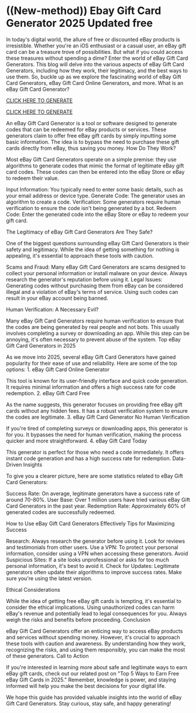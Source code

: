 # ((New-method)) Ebay Gift Card Generator 2025 Updated free

In today's digital world, the allure of free or discounted eBay products is irresistible. Whether you're an iOS enthusiast or a casual user, an eBay gift card can be a treasure trove of possibilities. But what if you could access these treasures without spending a dime? Enter the world of eBay Gift Card Generators. This blog will delve into the various aspects of eBay Gift Card Generators, including how they work, their legitimacy, and the best ways to use them. So, buckle up as we explore the fascinating world of eBay Gift Card Generators, eBay Gift Card Online Generators, and more. What is an eBay Gift Card Generator?

 [CLICK HERE TO GENERATE](https://appbitly.com/get-free-Gift-card)

 [CLICK HERE TO GENERATE](https://appbitly.com/get-free-Gift-card)

An eBay Gift Card Generator is a tool or software designed to generate codes that can be redeemed for eBay products or services. These generators claim to offer free eBay gift cards by simply inputting some basic information. The idea is to bypass the need to purchase these gift cards directly from eBay, thus saving you money. How Do They Work?

Most eBay Gift Card Generators operate on a simple premise: they use algorithms to generate codes that mimic the format of legitimate eBay gift card codes. These codes can then be entered into the eBay Store or eBay to redeem their value.

Input Information: You typically need to enter some basic details, such as your email address or device type. Generate Code: The generator uses an algorithm to create a code. Verification: Some generators require human verification to ensure the code isn't being generated by a bot. Redeem Code: Enter the generated code into the eBay Store or eBay to redeem your gift card.

The Legitimacy of eBay Gift Card Generators Are They Safe?

One of the biggest questions surrounding eBay Gift Card Generators is their safety and legitimacy. While the idea of getting something for nothing is appealing, it's essential to approach these tools with caution.

Scams and Fraud: Many eBay Gift Card Generators are scams designed to collect your personal information or install malware on your device. Always research the generator's reputation before using it. Legal Issues: Generating codes without purchasing them from eBay can be considered illegal and a violation of eBay's terms of service. Using such codes can result in your eBay account being banned.

Human Verification: A Necessary Evil?

Many eBay Gift Card Generators require human verification to ensure that the codes are being generated by real people and not bots. This usually involves completing a survey or downloading an app. While this step can be annoying, it's often necessary to prevent abuse of the system. Top eBay Gift Card Generators in 2025

As we move into 2025, several eBay Gift Card Generators have gained popularity for their ease of use and reliability. Here are some of the top options: 1. eBay Gift Card Online Generator

This tool is known for its user-friendly interface and quick code generation. It requires minimal information and offers a high success rate for code redemption. 2. eBay Gift Card Free

As the name suggests, this generator focuses on providing free eBay gift cards without any hidden fees. It has a robust verification system to ensure the codes are legitimate. 3. eBay Gift Card Generator No Human Verification

If you're tired of completing surveys or downloading apps, this generator is for you. It bypasses the need for human verification, making the process quicker and more straightforward. 4. eBay Gift Card Today

This generator is perfect for those who need a code immediately. It offers instant code generation and has a high success rate for redemption. Data-Driven Insights

To give you a clearer picture, here are some statistics related to eBay Gift Card Generators:

Success Rate: On average, legitimate generators have a success rate of around 70-80%. User Base: Over 1 million users have tried various eBay Gift Card Generators in the past year. Redemption Rate: Approximately 60% of generated codes are successfully redeemed.

How to Use eBay Gift Card Generators Effectively Tips for Maximizing Success

Research: Always research the generator before using it. Look for reviews and testimonials from other users. Use a VPN: To protect your personal information, consider using a VPN when accessing these generators. Avoid Suspicious Sites: If a site looks unprofessional or asks for too much personal information, it's best to avoid it. Check for Updates: Legitimate generators often update their algorithms to improve success rates. Make sure you're using the latest version.

Ethical Considerations

While the idea of getting free eBay gift cards is tempting, it's essential to consider the ethical implications. Using unauthorized codes can harm eBay's revenue and potentially lead to legal consequences for you. Always weigh the risks and benefits before proceeding. Conclusion

eBay Gift Card Generators offer an enticing way to access eBay products and services without spending money. However, it's crucial to approach these tools with caution and awareness. By understanding how they work, recognizing the risks, and using them responsibly, you can make the most of these generators. Call to Action

If you're interested in learning more about safe and legitimate ways to earn eBay gift cards, check out our related post on "Top 5 Ways to Earn Free eBay Gift Cards in 2025." Remember, knowledge is power, and staying informed will help you make the best decisions for your digital life.

We hope this guide has provided valuable insights into the world of eBay Gift Card Generators. Stay curious, stay safe, and happy generating!